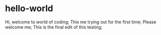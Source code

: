 # hello-world
Hi, welcome to world of coding;
This me trying out for the first time;
Please welcome me;
This is the final edit of this testing;
